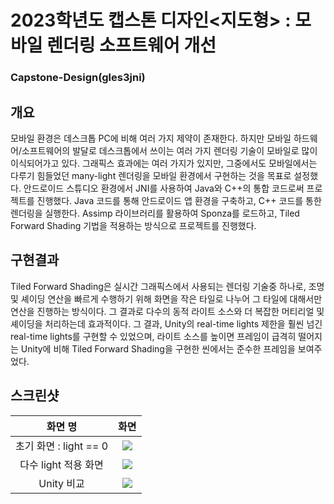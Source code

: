# 2023학년도 캡스톤 디자인<지도형> : 모바일 렌더링 소프트웨어 개선
### Capstone-Design(gles3jni)

## 개요
모바일 환경은 데스크톱 PC에 비해 여러 가지 제약이 존재한다. 하지만 모바일 하드웨어/소프트웨어의 발달로 데스크톱에서 쓰이는 여러 가지 렌더링 기술이 모바일로 많이 이식되어가고 있다. 그래픽스 효과에는 여러 가지가 있지만, 그중에서도 모바일에서는 다루기 힘들었던 many-light 렌더링을 모바일 환경에서 구현하는 것을 목표로 설정했다. 안드로이드 스튜디오 환경에서 JNI를 사용하여 Java와 C++의 통합 코드로써 프로젝트를 진행했다. Java 코드를 통해 안드로이드 앱 환경을 구축하고, C++ 코드를 통한 렌더링을 실행한다.
Assimp 라이브러리를 활용하여 Sponza를 로드하고, Tiled Forward Shading 기법을 적용하는 방식으로 프로젝트를 진행했다.


## 구현결과
Tiled Forward Shading은 실시간 그래픽스에서 사용되는 렌더링 기술중 하나로, 조명 및 셰이딩 연산을 빠르게 수행하기 위해 화면을 작은 타일로 나누어 그 타일에 대해서만 연산을 진행하는 방식이다. 그 결과로 다수의 동적 라이트 소스와 더 복잡한 머티리얼 및 셰이딩을 처리하는데 효과적이다.
그 결과, Unity의 real-time lights 제한을 훨씬 넘긴 real-time lights를 구현할 수 있었으며, 라이트 소스를 높이면 프레임이 급격히 떨어지는 Unity에 비해  Tiled Forward Shading을 구현한 씬에서는 준수한 프레임을 보여주었다.

## 스크린샷
|화면 명| 화면 |
|:--:|:--:|
|초기 화면 : light == 0|<img src="https://github.com/2023-SMU-Capstone-design/gles3jni/assets/87518434/3b344e18-2a58-4cca-a3db-d1ed61e3485c"></img>|
|다수 light 적용 화면|<img src="https://github.com/2023-SMU-Capstone-design/gles3jni/assets/87518434/b0153a1b-81c8-40b6-bee7-a7e7e89f5509"></img>|
|Unity 비교|<img src="https://github.com/2023-SMU-Capstone-design/gles3jni/assets/87518434/a5db96bd-eb39-40b4-802b-9205975f1914"></img>|




